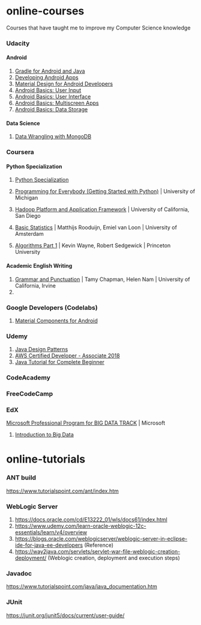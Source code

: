 # online-courses
Courses that have taught me to improve my Computer Science knowledge

### Udacity
#### Android
1. [Gradle for Android and Java](https://classroom.udacity.com/courses/ud867)
2. [Developing Android Apps](https://classroom.udacity.com/courses/ud851)
3. [Material Design for Android Developers](https://classroom.udacity.com/courses/ud862)
4. [Android Basics: User Input](https://classroom.udacity.com/courses/ud836)
5. [Android Basics: User Interface](https://classroom.udacity.com/courses/ud834)
6. [Android Basics: Multiscreen Apps](https://classroom.udacity.com/courses/ud839)
7. [Android Basics: Data Storage](https://classroom.udacity.com/courses/ud845)

#### Data Science
1. [Data Wrangling with MongoDB](https://classroom.udacity.com/courses/ud032)

### Coursera
#### Python Specialization
1. [Python Specialization](https://www.coursera.org/specializations/python)
  1. [Programming for Everybody (Getting Started with Python)](https://www.coursera.org/learn/python/home/welcome) | University of Michigan

1. [Hadoop Platform and Application Framework](https://www.coursera.org/learn/hadoop/home/welcome) | University of California, San Diego
2. [Basic Statistics](https://www.coursera.org/learn/basic-statistics/home/welcome) | Matthijs Rooduijn, Emiel van Loon | University of Amsterdam
3. [Algorithms Part 1](https://www.coursera.org/learn/algorithms-part1/) | Kevin Wayne, Robert Sedgewick | Princeton University

#### Academic English Writing
1. [Grammar and Punctuation](https://www.coursera.org/learn/grammar-punctuation/home/welcome) | Tamy Chapman, Helen Nam | University of California, Irvine
2. 


### Google Developers (Codelabs)
1. [Material Components for Android](https://codelabs.developers.google.com/codelabs/mdc-101-java/#0)

### Udemy
1. [Java Design Patterns](https://www.udemy.com/java-design-patterns-tutorial)
2. [AWS Certified Developer - Associate 2018](https://www.udemy.com/aws-certified-developer-associate)
3. [Java Tutorial for Complete Beginner](https://www.udemy.com/java-tutorial)
### CodeAcademy

### FreeCodeCamp

### EdX
[Microsoft Professional Program for BIG DATA TRACK](https://academy.microsoft.com/en-us/tracks/big-data) | Microsoft
  1. [Introduction to Big Data](https://courses.edx.org/courses/course-v1:Microsoft+DAT229x+1T2018a/course/)


# online-tutorials
### ANT build
https://www.tutorialspoint.com/ant/index.htm
### WebLogic Server
1. https://docs.oracle.com/cd/E13222_01/wls/docs61/index.html <br />
2. https://www.udemy.com/learn-oracle-weblogic-12c-essentials/learn/v4/overview<br />
3. https://blogs.oracle.com/weblogicserver/weblogic-server-in-eclipse-ide-for-java-ee-developers (Reference) <br />
4. https://way2java.com/servlets/servlet-war-file-weblogic-creation-deployment/ (Weblogic creation, deployment and execution steps) <br />
### Javadoc
https://www.tutorialspoint.com/java/java_documentation.htm
### JUnit
https://junit.org/junit5/docs/current/user-guide/

